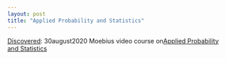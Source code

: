 ```yaml
---
layout: post
title: "Applied Probability and Statistics"
---
```

[Discovered](http://rolandtanglao.com/2020/07/29/p1-blogthis-checkvist-list-links-to-blog/): 30august2020 Moebius video course on[Applied Probability and Statistics](https://twitter.com/moebius_strip/status/1300240583160549376)
